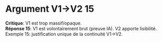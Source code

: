 # Argument V1→V2 15
**Critique**: V1 est trop massif/opaque.  
**Réponse 15**: V1 est volontairement brut (preuve IA). V2 apporte lisibilité.  
Exemple 15: justification unique de la continuité V1→V2.
